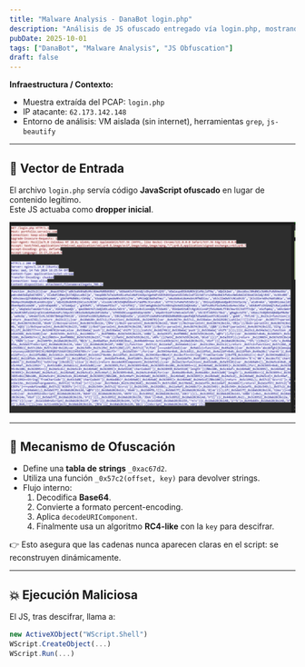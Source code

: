 ```yaml
---
title: "Malware Analysis - DanaBot login.php"
description: "Análisis de JS ofuscado entregado vía login.php, mostrando el mecanismo de ofuscación y la ejecución mediante ActiveX/WScript."
pubDate: 2025-10-01
tags: ["DanaBot", "Malware Analysis", "JS Obfuscation"]
draft: false
---
```


**Infraestructura / Contexto:**
- Muestra extraída del PCAP: `login.php`
- IP atacante: `62.173.142.148`
- Entorno de análisis: VM aislada (sin internet), herramientas `grep`, `js-beautify`

---

## 🔎 Vector de Entrada
El archivo `login.php` servía código **JavaScript ofuscado** en lugar de contenido legítimo.  
Este JS actuaba como **dropper inicial**.

![Evidencia](../../../public/fonts/DanaBot-ofusc-evidencia.png)

---

## 🧩 Mecanismo de Ofuscación

- Define una **tabla de strings** `_0xac67d2`.  
- Utiliza una función `_0x57c2(offset, key)` para devolver strings.  
- Flujo interno:
  1. Decodifica **Base64**.  
  2. Convierte a formato percent-encoding.  
  3. Aplica `decodeURIComponent`.  
  4. Finalmente usa un algoritmo **RC4-like** con la `key` para descifrar.  

👉 Esto asegura que las cadenas nunca aparecen claras en el script: se reconstruyen dinámicamente.

---

## 💥 Ejecución Maliciosa
El JS, tras descifrar, llama a:
```javascript
new ActiveXObject("WScript.Shell")
WScript.CreateObject(...)
WScript.Run(...)
